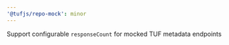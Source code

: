 ```yaml
---
'@tufjs/repo-mock': minor
---
```


Support configurable `responseCount` for mocked TUF metadata endpoints

